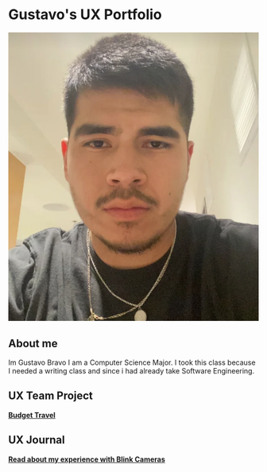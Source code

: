 # Gustavo's UX Portfolio

![A photo of Gustavo, the autor of this portfolio](/assets/IMG_6157.jpeg)
## About me
Im Gustavo Bravo I am a Computer Science Major. I took this class because I needed a writing class and since i had already take Software Engineering.

## UX Team Project

**[Budget Travel](https://chicostate.github.io/UX-BudgetTravel/)**

## UX Journal

**[Read about my experience with Blink Cameras](/j01/README.md)**
